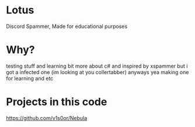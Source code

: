 # Lotus
Discord Spammer, Made for educational purposes
# Why?
testing stuff and learning bit more about c# and inspired by xspammer but i got a infected one (im looking at you collertabber) anyways yea making one for learning and etc
# Projects in this code 
https://github.com/v1s0or/Nebula
